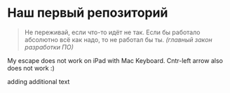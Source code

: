  # Наш первый репозиторий

> Не переживай, если что-то идёт не так.
> Если бы работало абсолютно всё как надо, то не работал бы ты.
> *(главный закон разработки ПО)*

My escape does not work on iPad with Mac Keyboard.
Cntr-left arrow also does not work :)

adding additional text


